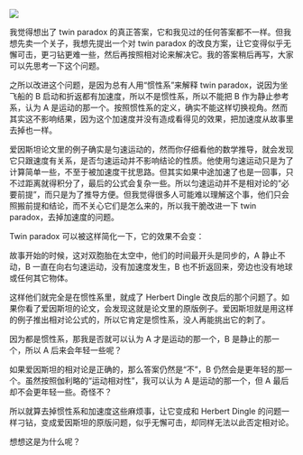 <div class="captioned-image-container">

![](https://substackcdn.com/image/fetch/w_1456,c_limit,f_auto,q_auto:good,fl_progressive:steep/https%3A%2F%2Fbucketeer-e05bbc84-baa3-437e-9518-adb32be77984.s3.amazonaws.com%2Fpublic%2Fimages%2F6adcf916-8c66-4df5-ac50-195017bed55d_1100x500.jpeg)


我觉得想出了 twin paradox 的真正答案，它和我见过的任何答案都不一样。但我想先卖一个关子，我想先提出一个对 twin paradox 的改良方案，让它变得似乎无懈可击，更刁钻更难一些，然后再按照相对论来解决它。我的答案稍后再写，大家可以先思考一下这个问题。

之所以改进这个问题，是因为总有人用“惯性系”来解释 twin paradox，说因为坐飞船的 B 启动和折返都有加速度，所以不是惯性系，所以不能把 B 作为静止参考系，认为 A 是运动的那一个。按照惯性系的定义，确实不能这样切换视角。然而其实这不影响结果，因为这个加速度并没有造成看得见的效果，把加速度从故事里去掉也一样。

爱因斯坦论文里的例子确实是匀速运动的，然而你仔细看他的数学推导，就会发现它只跟速度有关系，是否匀速运动并不影响结论的性质。他使用匀速运动只是为了计算简单一些，不至于被加速度干扰思路。但其实如果中途加速了也是一回事，只不过距离就得积分了，最后的公式会复杂一些。所以匀速运动并不是相对论的“必要前提”，而只是为了推导方便。但我觉得很多人可能难以理解这个事，他们只会照搬前提和结论，而不关心它们是怎么来的，所以我干脆改进一下 twin paradox，去掉加速度的问题。

Twin paradox 可以被这样简化一下，它的效果不会变：

故事开始的时候，这对双胞胎在太空中，他们的时间最开头是同步的，A 静止不动，B 一直在向右匀速运动，没有加速度发生，B 也不折返回来，旁边也没有地球或任何其它物体。

这样他们就完全是在惯性系里，就成了 Herbert Dingle 改良后的那个问题了。如果你看了爱因斯坦的论文，会发现这就是论文里的原版例子。爱因斯坦就是用这样的例子推出相对论公式的，所以它肯定是惯性系，没人再能挑出它的刺了。

因为都是惯性系，那我是否就可以认为 A 才是运动的那一个，B 是静止的那一个，所以 A 后来会年轻一些呢？

如果爱因斯坦的相对论是正确的，那么答案仍然是“不”，B 仍然会是更年轻的那一个。虽然按照伽利略的“运动相对性”，我可以认为 A 是运动的那一个，但 A 最后却不会更年轻一些。奇怪不？

所以就算去掉惯性系和加速度这些麻烦事，让它变成和 Herbert Dingle 的问题一样刁钻，变成爱因斯坦的原版问题，似乎无懈可击，却同样无法以此否定相对论。

想想这是为什么呢？
